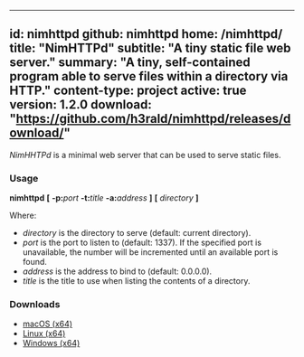 -----
id: nimhttpd
github: nimhttpd
home: /nimhttpd/
title: "NimHTTPd"
subtitle: "A tiny static file web server."
summary: "A tiny, self-contained program able to serve files within a directory via HTTP."
content-type: project
active: true
version: 1.2.0
download: "https://github.com/h3rald/nimhttpd/releases/download/"
-----
_NimHHTPd_ is a minimal web server that can be used to serve static files.

### Usage

**nimhttpd** **[** **-p:**_port_ **-t:**_title_ **-a:**_address_ **]** **[** _directory_ **]**

Where:

* _directory_ is the directory to serve (default: current directory).
* _port_ is the port to listen to (default: 1337). If the specified port is
  unavailable, the number will be incremented until an available port is found.
* _address_ is the address to bind to (default: 0.0.0.0).
* _title_ is the title to use when listing the contents of a directory.

### Downloads

* [macOS (x64)]({{$download}}v{{$version}}/{{$github}}_v{{$version}}_macosx_x64.zip)
* [Linux (x64)]({{$download}}v{{$version}}/{{$github}}_v{{$version}}_linux_x64.zip)
* [Windows (x64)]({{$download}}v{{$version}}/{{$github}}_v{{$version}}_windows_x64.zip)
